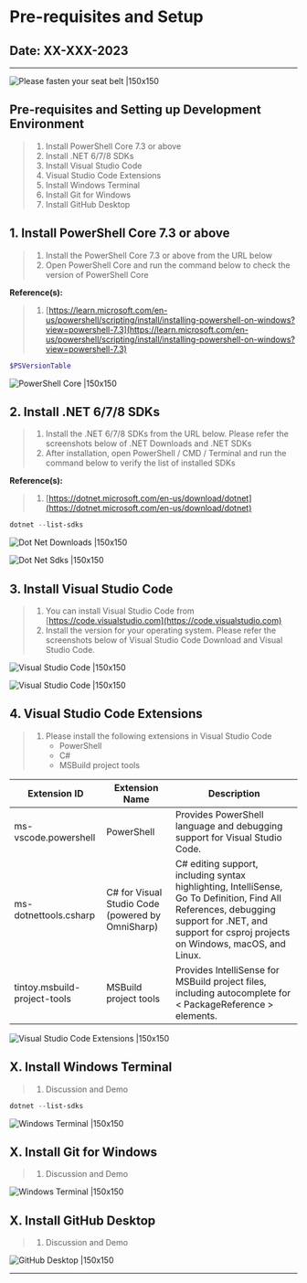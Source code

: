 # Pre-requisites and Setup

## Date: XX-XXX-2023

---

![Please fasten your seat belt |150x150](../../documentation/images/SeatBelt.PNG)

## Pre-requisites and Setting up Development Environment

> 1. Install PowerShell Core 7.3 or above
> 1. Install .NET 6/7/8 SDKs
> 1. Install Visual Studio Code
> 1. Visual Studio Code Extensions
> 1. Install Windows Terminal
> 1. Install Git for Windows
> 1. Install GitHub Desktop

## 1. Install PowerShell Core 7.3 or above

> 1. Install the PowerShell Core 7.3 or above from the URL below
> 1. Open PowerShell Core and run the command below to check the version of PowerShell Core

**Reference(s):**

> 1. [https://learn.microsoft.com/en-us/powershell/scripting/install/installing-powershell-on-windows?view=powershell-7.3](https://learn.microsoft.com/en-us/powershell/scripting/install/installing-powershell-on-windows?view=powershell-7.3)

```powershell
$PSVersionTable
```

![PowerShell Core |150x150](./images/PowerShellCore.PNG)

## 2. Install .NET 6/7/8 SDKs

> 1. Install the .NET 6/7/8 SDKs from the URL below. Please refer the screenshots below of .NET Downloads and .NET SDKs
> 1. After installation, open PowerShell / CMD / Terminal and run the command below to verify the list of installed SDKs

**Reference(s):**

> 1. [https://dotnet.microsoft.com/en-us/download/dotnet](https://dotnet.microsoft.com/en-us/download/dotnet)

```powershell
dotnet --list-sdks
```

![Dot Net Downloads |150x150](./images/DotNetDownloads.PNG)

![Dot Net Sdks |150x150](./images/DotNetSdks.PNG)

## 3. Install Visual Studio Code

> 1. You can install Visual Studio Code from [https://code.visualstudio.com](https://code.visualstudio.com)
> 1. Install the version for your operating system. Please refer the screenshots below of Visual Studio Code Download and Visual Studio Code.

![Visual Studio Code |150x150](./images/VSCodeDownload.PNG)

![Visual Studio Code |150x150](./images/VSCode.PNG)

## 4. Visual Studio Code Extensions

> 1. Please install the following extensions in Visual Studio Code
>    - PowerShell
>    - C#
>    - MSBuild project tools

| Extension ID | Extension Name | Description |
| --- | --- | --- |
| ms-vscode.powershell | PowerShell | Provides PowerShell language and debugging support for Visual Studio Code. |
| ms-dotnettools.csharp | C# for Visual Studio Code (powered by OmniSharp) | C# editing support, including syntax highlighting, IntelliSense, Go To Definition, Find All References, debugging support for .NET, and support for csproj projects on Windows, macOS, and Linux. |
| tintoy.msbuild-project-tools | MSBuild project tools | Provides IntelliSense for MSBuild project files, including autocomplete for < PackageReference > elements. |

![Visual Studio Code Extensions |150x150](./images/VS_Code_Extensions.PNG)

## X. Install Windows Terminal

> 1. Discussion and Demo

```powershell
dotnet --list-sdks
```

![Windows Terminal |150x150](./images/WindowsTerminal.PNG)

## X. Install Git for Windows

> 1. Discussion and Demo

![Windows Terminal |150x150](./images/GitForWindows.PNG)

## X. Install GitHub Desktop

> 1. Discussion and Demo

![GitHub Desktop |150x150](./images/GitHubDesktop.PNG)

---
